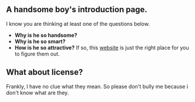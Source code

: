 ## A handsome boy's introduction page.
I know you are thinking at least one of the questions below.
* **Why is he so handsome?**
* **Why is he so smart?**
* **How is he so attractive?**
If so, this [website](https://lolamchan.github.io/HandsomeTest/) is just the right place for you to figure them out.

## What about license? 
Frankly, I have no clue what they mean. So please don't bully me because i don't know what are they.
